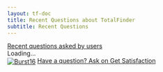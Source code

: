 ```yaml
---
layout: tf-doc
title: Recent Questions about TotalFinder
subtitle: Recent Questions
---
```


<div class="doc-home-side">
    <div id='gsfn_list_widget'>
        <a href="http://support.binaryage.com" class="widget_title">Recent questions asked by users</a>
        <div id='gsfn_content'>Loading...</div>
        <div class='powered_by'>
            <a href="http://support.binaryage.com"><img alt="Burst16" src="http://getsatisfaction.com/images/burst16.png" style="vertical-align: middle;" /></a>
            <a href="http://support.binaryage.com">Have a question? Ask on Get Satisfaction</a>
        </div>
    </div>
</div>

<script src="http://getsatisfaction.com/binaryage/widgets/javascripts/840ea68bc6/widgets.js" type="text/javascript"></script>
<script src="http://getsatisfaction.com/binaryage/topics.widget?callback=gsfnTopicsCallback&amp;limit=20&amp;product=binaryage_totalfinder&amp;sort=last_active_at&amp;style=question" type="text/javascript"></script>